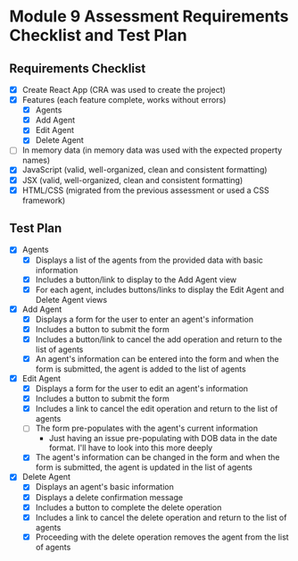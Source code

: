 
# Module 9 Assessment Requirements Checklist and Test Plan

## Requirements Checklist

* [x] Create React App (CRA was used to create the project)
* [x] Features (each feature complete, works without errors)
  * [x] Agents
  * [x] Add Agent
  * [x] Edit Agent
  * [x] Delete Agent
* [ ] In memory data (in memory data was used with the expected property names)
* [x] JavaScript (valid, well-organized, clean and consistent formatting)
* [x] JSX (valid, well-organized, clean and consistent formatting)
* [x] HTML/CSS (migrated from the previous assessment or used a CSS framework)

## Test Plan

* [x] Agents
  * [x] Displays a list of the agents from the provided data with basic information
  * [x] Includes a button/link to display to the Add Agent view
  * [x] For each agent, includes buttons/links to display the Edit Agent and Delete Agent views
* [x] Add Agent
  * [x] Displays a form for the user to enter an agent's information
  * [x] Includes a button to submit the form
  * [x] Includes a button/link to cancel the add operation and return to the list of agents
  * [x] An agent's information can be entered into the form and when the form is submitted, the agent is added to the list of agents
* [x] Edit Agent
  * [x] Displays a form for the user to edit an agent's information
  * [x] Includes a button to submit the form
  * [x] Includes a link to cancel the edit operation and return to the list of agents
  * [ ] The form pre-populates with the agent's current information
    * Just having an issue pre-populating with DOB data in the date format. I'll have to look into this more deeply
  * [x] The agent's information can be changed in the form and when the form is submitted, the agent is updated in the list of agents
* [x] Delete Agent
  * [x] Displays an agent's basic information
  * [x] Displays a delete confirmation message
  * [x] Includes a button to complete the delete operation
  * [x] Includes a link to cancel the delete operation and return to the list of agents
  * [x] Proceeding with the delete operation removes the agent from the list of agents

